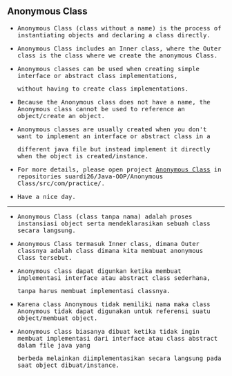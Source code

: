 ## Anonymous Class

- <samp>Anonymous Class (class without a name) is the process of instantiating objects and declaring a class directly.</samp>

- <samp>Anonymous Class includes an Inner class, where the Outer class is the class where we create the anonymous Class.</samp>

- <samp>Anonymous classes can be used when creating simple interface or abstract class implementations,</samp> 
 
  <samp>without having to create class implementations.</samp>

- <samp>Because the Anonymous class does not have a name, the Anonymous class cannot be used to reference an object/create an object.</samp>

- <samp>Anonymous classes are usually created when you don't want to implement an interface or abstract class in a </samp>
  
  <samp>different java file but instead implement it directly when the object is created/instance.</samp>
  
- <samp>For more details, please open project [Anonymous Class](https://github.com/suardi26/Java-OOP/tree/main/Anonymous%20Class/src/com/src) in repositories suardi26/Java-OOP/Anonymous Class/src/com/practice/.</samp>

- <samp>Have a nice day.</samp>

---

- <samp>Anonymous Class (class tanpa nama) adalah proses instansiasi object serta mendeklarasikan sebuah class secara langsung.</samp>

- <samp>Anonymous Class termasuk Inner class, dimana Outer classnya adalah class dimana kita membuat anonymous Class tersebut.</samp>

- <samp>Anonymous class dapat digunkan ketika membuat implementasi interface atau abstract class sederhana,</samp> 

  <samp>tanpa harus membuat implementasi classnya.</samp>

- <samp>Karena class Anonymous tidak memiliki nama maka class Anonymous tidak dapat digunakan untuk referensi suatu object/membuat object.</samp>

- <samp>Anonymous class biasanya dibuat ketika tidak ingin membuat implementasi dari interface atau class abstract dalam file java yang</samp>
  
  <samp>berbeda melainkan diimplementasikan secara langsung pada saat object dibuat/instance.</samp>

